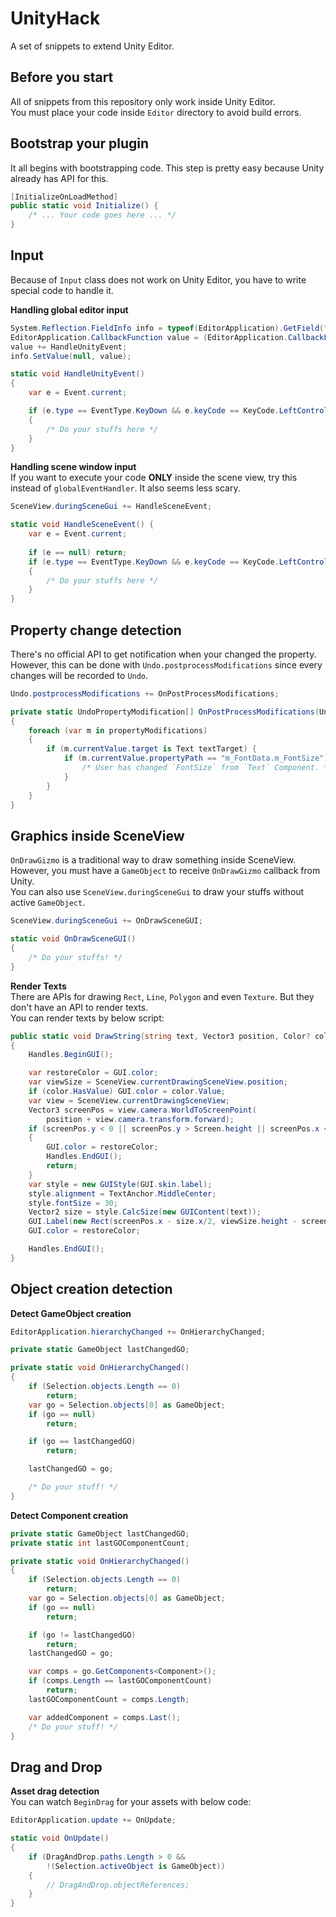 UnityHack
====
A set of snippets to extend Unity Editor.

Before you start
----
All of snippets from this repository only work inside Unity Editor.<br>
You must place your code inside `Editor` directory to avoid build errors.

Bootstrap your plugin
----
It all begins with bootstrapping code. This step is pretty easy because Unity already has API for this.
```cs
[InitializeOnLoadMethod]
public static void Initialize() {
    /* ... Your code goes here ... */
}
```

Input
----
Because of `Input` class does not work on Unity Editor, you have to write special code to handle it.

__Handling global editor input__
```cs
System.Reflection.FieldInfo info = typeof(EditorApplication).GetField("globalEventHandler", System.Reflection.BindingFlags.Static | System.Reflection.BindingFlags.NonPublic);
EditorApplication.CallbackFunction value = (EditorApplication.CallbackFunction)info.GetValue(null);
value += HandleUnityEvent;
info.SetValue(null, value);
```
```cs
static void HandleUnityEvent()
{
    var e = Event.current;

    if (e.type == EventType.KeyDown && e.keyCode == KeyCode.LeftControl)
    {
        /* Do your stuffs here */
    }
}
```

__Handling scene window input__<br>
If you want to execute your code __ONLY__ inside the scene view, try this instead of `globalEventHandler`. It also seems less scary.
```cs
SceneView.duringSceneGui += HandleSceneEvent;
```
```cs
static void HandleSceneEvent() {
    var e = Event.current;
                
    if (e == null) return;
    if (e.type == EventType.KeyDown && e.keyCode == KeyCode.LeftControl)
    {
        /* Do your stuffs here */
    }
}
```


Property change detection
----
There's no official API to get notification when your changed the property. However, this can be done with `Undo.postprocessModifications` since every changes will be recorded to `Undo`.

```cs
Undo.postprocessModifications += OnPostProcessModifications;
```
```cs
private static UndoPropertyModification[] OnPostProcessModifications(UndoPropertyModification[] propertyModifications)
{
    foreach (var m in propertyModifications)
    {
        if (m.currentValue.target is Text textTarget) {
            if (m.currentValue.propertyPath == "m_FontData.m_FontSize") {
                /* User has changed `FontSize` from `Text` Component. */
            }
        }
    }
}
```

Graphics inside SceneView
----
`OnDrawGizmo` is a traditional way to draw something inside SceneView. However, you must have a `GameObject` to receive `OnDrawGizmo` callback from Unity.<br>
You can also use `SceneView.duringSceneGui` to draw your stuffs without active `GameObject`.

```cs
SceneView.duringSceneGui += OnDrawSceneGUI;
```
```cs
static void OnDrawSceneGUI()
{
    /* Do your stuffs! */
}
```

__Render Texts__<br>
There are APIs for drawing `Rect`, `Line`, `Polygon` and even `Texture`. But they don't have an API to render texts.<br>
You can render texts by below script:
```cs
public static void DrawString(string text, Vector3 position, Color? color = null, bool showTexture = true, int offsetY = 0)
{
    Handles.BeginGUI();

    var restoreColor = GUI.color;
    var viewSize = SceneView.currentDrawingSceneView.position;
    if (color.HasValue) GUI.color = color.Value;
    var view = SceneView.currentDrawingSceneView;
    Vector3 screenPos = view.camera.WorldToScreenPoint(
        position + view.camera.transform.forward);
    if (screenPos.y < 0 || screenPos.y > Screen.height || screenPos.x < 0 || screenPos.x > Screen.width || screenPos.z < 0)
    {
        GUI.color = restoreColor;
        Handles.EndGUI();
        return;
    }
    var style = new GUIStyle(GUI.skin.label);
    style.alignment = TextAnchor.MiddleCenter;
    style.fontSize = 30;
    Vector2 size = style.CalcSize(new GUIContent(text));
    GUI.Label(new Rect(screenPos.x - size.x/2, viewSize.height - screenPos.y - offsetY - size.y/2, size.x, size.y), text, style);
    GUI.color = restoreColor;

    Handles.EndGUI();
}
```

Object creation detection
----

__Detect GameObject creation__
```cs
EditorApplication.hierarchyChanged += OnHierarchyChanged;
```
```cs
private static GameObject lastChangedGO;

private static void OnHierarchyChanged()
{
    if (Selection.objects.Length == 0)
        return;
    var go = Selection.objects[0] as GameObject;
    if (go == null)
        return;

    if (go == lastChangedGO)
        return;

    lastChangedGO = go;

    /* Do your stuff! */ 
}
```

__Detect Component creation__
```cs
private static GameObject lastChangedGO;
private static int lastGOComponentCount;

private static void OnHierarchyChanged()
{
    if (Selection.objects.Length == 0)
        return;
    var go = Selection.objects[0] as GameObject;
    if (go == null)
        return;

    if (go != lastChangedGO)
        return;
    lastChangedGO = go;

    var comps = go.GetComponents<Component>();
    if (comps.Length == lastGOComponentCount)
        return;
    lastGOComponentCount = comps.Length;

    var addedComponent = comps.Last();
    /* Do your stuff! */ 
}
```


Drag and Drop
----

__Asset drag detection__<br>
You can watch `BeginDrag` for your assets with below code:
```cs
EditorApplication.update += OnUpdate;
```
```cs
static void OnUpdate()
{
    if (DragAndDrop.paths.Length > 0 &&
        !(Selection.activeObject is GameObject))
    {
        // DragAndDrop.objectReferences;
    }
}
```